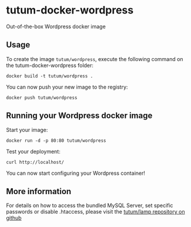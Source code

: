 tutum-docker-wordpress
======================

Out-of-the-box Wordpress docker image


Usage
-----

To create the image `tutum/wordpress`, execute the following command on the tutum-docker-wordpress folder:

	docker build -t tutum/wordpress .

You can now push your new image to the registry:

	docker push tutum/wordpress


Running your Wordpress docker image
-----------------------------------

Start your image:

	docker run -d -p 80:80 tutum/wordpress

Test your deployment:

	curl http://localhost/

You can now start configuring your Wordpress container!


More information
----------------

For details on how to access the bundled MySQL Server, set specific passwords or disable .htaccess,
please visit the [tutum/lamp repository on github](https://github.com/tutumcloud/tutum-docker-lamp)
